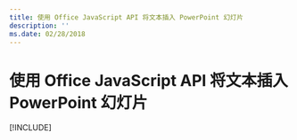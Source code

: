 ```yaml
---
title: 使用 Office JavaScript API 将文本插入 PowerPoint 幻灯片
description: ''
ms.date: 02/28/2018
---
```


# <a name="insert-text-into-a-powerpoint-slide-using-the-office-javascript-api"></a>使用 Office JavaScript API 将文本插入 PowerPoint 幻灯片

[!INCLUDE[](../includes/powerpoint-tutorial-insert-text.md)]